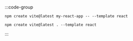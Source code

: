 



:::code-group

```[新建项目]elm
npm create vite@latest my-react-app -- --template react
```

```[已有项目]elm
npm create vite@latest . --template react
```

:::



